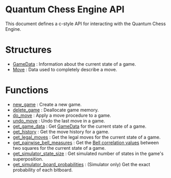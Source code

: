 # Quantum Chess Engine API
This document defines a c-style API for interacting with the Quantum Chess Engine. 

# Structures
* [GameData](./api/GameData.md) : Information about the current state of a game.
* [Move](./api/Move.md) : Data used to completely describe a move.

# Functions
* [new_game](./api/new_game.md) : Create a new game.
* [delete_game](./api/delete_game.md) : Deallocate game memory.
* [do_move](./api/do_move.md) : Apply a move procedure to a game.
* [undo_move](./api/undo_move.md) : Undo the last move in a game.
* [get_game_data](./api/get_game_data.md) : Get [GameData](./api/GameData.md) for the current state of a game.
* [get_history](./api/get_history.md) : Get the move history for a game.
* [get_legal_moves](./api/get_legal_moves.md) : Get the legal moves for the current state of a game.
* [get_pairwise_bell_measures](./api/get_pairwise_bell_measures.md) : Get the [Bell correlation values](./math.md#bell-correlations) between two squares for the current state of a game.
* [get_simulator_state_size](./api/get_simulator_state_size.md) : Get simulated number of states in the game's superposition.
* [get_simulator_board_probabilities](./api/get_simulator_board_probabilities.md) : (Simulator only) Get the exact probability of each bitboard.
